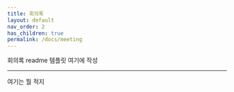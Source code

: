 ```yaml
---
title: 회의록
layout: default
nav_order: 2
has_children: true
permalink: /docs/meeting
---
```


회의록 readme 템플릿 여기에 작성

---

여기는 뭘 적지
